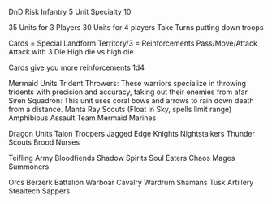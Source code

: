 DnD Risk
Infantry
5 Unit Specialty
10 

35 Units for 3 Players
30 Units for 4 players
Take Turns putting down troops

Cards = Special Landform
 Territory/3 = Reinforcements
Pass/Move/Attack
Attack with 3 Die
High die vs high die

Cards give you more reinforcements 1d4


Mermaid Units
Trident Throwers: These warriors specialize in throwing tridents with precision and accuracy, taking out their enemies from afar.
Siren Squadron: This unit uses coral bows and arrows to rain down death from a distance.
Manta Ray Scouts (Float in Sky, spells limit range)
Amphibious Assault Team
Mermaid Marines

Dragon Units
Talon Troopers
Jagged Edge Knights
Nightstalkers
Thunder Scouts
Brood Nurses

Teifling Army
Bloodfiends
Shadow Spirits
Soul Eaters
Chaos Mages
Summoners

Orcs
Berzerk Battalion
Warboar Cavalry
Wardrum Shamans
Tusk Artillery
Stealtech Sappers